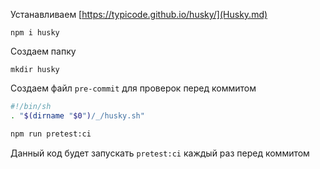 
Устанавливаем [https://typicode.github.io/husky/](Husky.md)

```
npm i husky
```

Создаем папку 

```
mkdir husky
```

Создаем файл `pre-commit` для проверок перед коммитом

```sh
#!/bin/sh
. "$(dirname "$0")/_/husky.sh"

npm run pretest:ci
```

Данный код будет запускать `pretest:ci` каждый раз перед коммитом